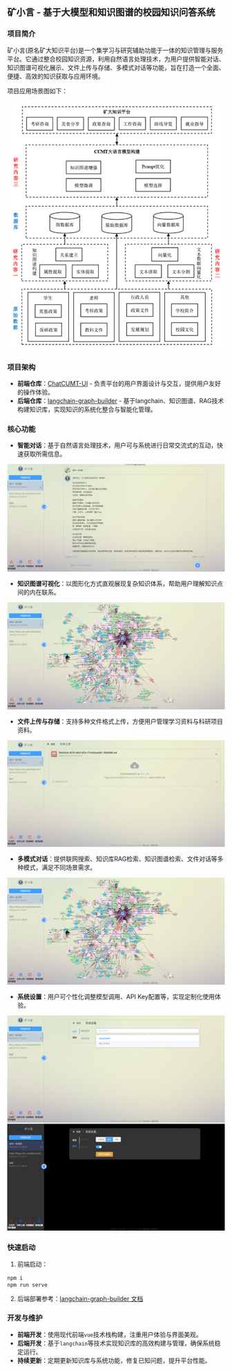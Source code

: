 ## 矿小言 - 基于大模型和知识图谱的校园知识问答系统

### 项目简介

矿小言(原名矿大知识平台)是一个集学习与研究辅助功能于一体的知识管理与服务平台。它通过整合校园知识资源，利用自然语言处理技术，为用户提供智能对话、知识图谱可视化展示、文件上传与存储、多模式对话等功能，旨在打造一个全面、便捷、高效的知识获取与应用环境。

项目应用场景图如下：

![572802ee96e2f87cc09c764d72eddd5](./assets/572802ee96e2f87cc09c764d72eddd5.png)

### 项目架构

- **前端仓库**：[ChatCUMT-UI](https://github.com/666xz666/ChatCUMT-UI) - 负责平台的用户界面设计与交互，提供用户友好的操作体验。
- **后端仓库**：[langchain-graph-builder](https://github.com/666xz666/langchain-graph-builder) - 基于langchain、知识图谱、RAG技术构建知识库，实现知识的系统化整合与智能化管理。

### 核心功能

- **智能对话**：基于自然语言处理技术，用户可与系统进行日常交流式的互动，快速获取所需信息。

![e5f2c7406c38056e40b79b3da793fa3](./assets/e5f2c7406c38056e40b79b3da793fa3.png)

- **知识图谱可视化**：以图形化方式直观展现复杂知识体系，帮助用户理解知识点间的内在联系。

![69cc48a15134fa7445b5d0830137747](./assets/69cc48a15134fa7445b5d0830137747.png)
- **文件上传与存储**：支持多种文件格式上传，方便用户管理学习资料与科研项目资料。

![4bd824b15e5fb08846e9c7e9ce77552](./assets/4bd824b15e5fb08846e9c7e9ce77552.png)
- **多模式对话**：提供联网搜索、知识库RAG检索、知识图谱检索、文件对话等多种模式，满足不同场景需求。

![4bd824b15e5fb08846e9c7e9ce77552]( ./assets/69cc48a15134fa7445b5d0830137747.png)

- **系统设置**：用户可个性化调整模型调用、API Key配置等，实现定制化使用体验。

![17d1466f757753bfbfa754eee529cf3](./assets/17d1466f757753bfbfa754eee529cf3.png)
![1c90d99a80844c645c89a4c1a9cfa71](./assets/1c90d99a80844c645c89a4c1a9cfa71.png)

### 快速启动

1. 前端启动：

```shell
npm i
npm run serve
```

2. 后端部署参考：[langchain-graph-builder 文档](https://github.com/666xz666/langchain-graph-builder/blob/main/README.md)

### 开发与维护

- **前端开发**：使用现代前端`vue`技术栈构建，注重用户体验与界面美观。
- **后端开发**：基于`langchain`等技术实现知识库的高效构建与管理，确保系统稳定运行。
- **持续更新**：定期更新知识库与系统功能，修复已知问题，提升平台性能。

